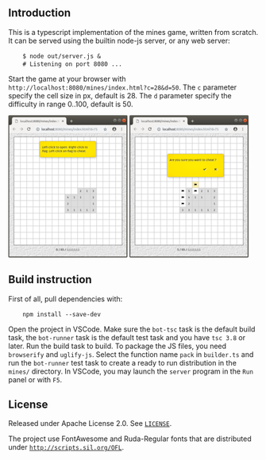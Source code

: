 ## Introduction ##
This is a typescript implementation of the mines game, written from scratch. It can be served using the builtin node-js server, or any web server:
```
    $ node out/server.js &
    # Listening on port 8080 ...
```
Start the game at your browser with `http://localhost:8080/mines/index.html?c=28&d=50`. The `c` parameter specify the cell size in px, default is 28. The `d` parameter specify the difficulty in range 0..100, default is 50.

[![Screenshot](screenshots/mines-01-tn.png)](screenshots/mines-01.png) [![Screenshot](screenshots/mines-02-tn.png)](screenshots/mines-02.png)

## Build instruction ##
First of all, pull dependencies with:
```
    npm install --save-dev
```
Open the project in VSCode. Make sure the `bot-tsc` task is the default build task, the `bot-runner` task is the default test task and you have `tsc 3.8` or later. Run the build task to build. To package the JS files, you need `browserify` and `uglify-js`. Select the function name `pack` in `builder.ts` and run the `bot-runner` test task to create a ready to run distribution in the `mines/` directory. In VSCode, you may launch the `server` program in the `Run` panel or with `F5`.

## License ##
Released under Apache License 2.0. See [`LICENSE`](LICENSE).

The project use FontAwesome and Ruda-Regular fonts that are distributed under [`http://scripts.sil.org/OFL`](OFL.txt).
